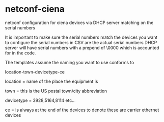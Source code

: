 # netconf-ciena
netconf configuration for ciena devices via DHCP server matching on the serial numbers

It is important to make sure the serial numbers match the devices you want to configure
the serial numbers in CSV are the actual serial numbers
DHCP server will have serial numbers with a prepend of \0000 which is accounted for 
in the code. 

The templates assume the naming you want to use conforms to


location-town-devicetype-ce 

location = name of the place the equipment is

town = this is the US postal town/city abbreviation

devicetype = 3928,5164,8114 etc...

ce = is always at the end of the devices to denote these are carrier ethernet devices

